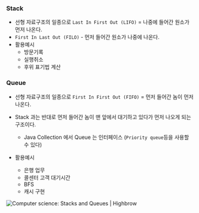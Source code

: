 ### Stack

- 선형 자료구조의 일종으로 `Last In First Out (LIFO)` = 나중에 들어간 원소가 먼저 나온다.
- `First In Last Out (FILO)` - 먼저 들어간 원소가 나중에 나온다.
- 활용예시
  - 방문기록
  - 실행취소
  - 후위 표기법 계산

### Queue

- 선형 자료구조의 일종으로 `First In First Out (FIFO)` = 먼저 들어간 놈이 먼저 나온다. 

- Stack 과는 반대로 먼저 들어간 놈이 맨 앞에서 대기하고 있다가 먼저 나오게 되는 구조이다. 
  -  Java Collection 에서 Queue 는 인터페이스 (`Priority queue`등을 사용할 수 있다)
- 활용예시
  - 은행 업무
  - 콜센터 고객 대기시간
  - BFS
  - 캐시 구현

![Computer science: Stacks and Queues | Highbrow](https://gohighbrow.com/wp-content/uploads/2018/07/Computer-science-fundamentals_6.1.png)